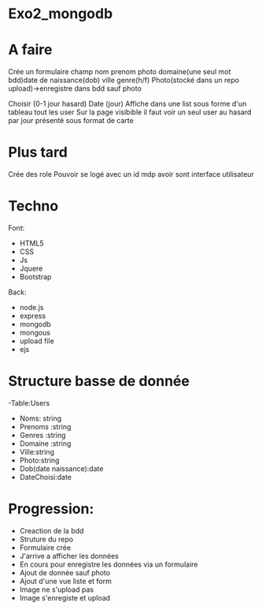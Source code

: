 # Exo2_mongodb

# A faire

Crée un formulaire champ nom prenom photo domaine(une seul mot bdd)date de naissance(dob) ville genre(h/f)
Photo(stocké dans un repo upload)->enregistre dans bdd sauf photo

Choisir (0-1 jour hasard)
Date (jour)
Affiche dans une list sous forme d'un tableau tout les user
Sur la page visibible il faut voir un seul user au hasard par jour présenté sous format de carte

# Plus tard
Crée des role
Pouvoir se logé avec un id mdp avoir sont interface utilisateur

# Techno
Font:
<ul>
  <li>HTML5</li>
  <li>CSS</li>
  <li>Js</li>
  <li>Jquere</li>
 <li>Bootstrap</li>
 
</ul>

Back:
<ul>

<li>node.js</li>
<li>express</li>
<li>mongodb</li>
<li>mongous</li>
<li>upload file</li>
<li>ejs</li>

</ul>

# Structure basse de donnée

-Table:Users
<ul>
<li>Noms: string</li>
<li>Prenoms :string</li>
<li>Genres :string</li>
<li>Domaine :string</li>
<li>Ville:string</li>
<li>Photo:string</li>
<li>Dob(date naissance):date</li>
<li>DateChoisi:date</li>

</ul>

# Progression:

<ul>
 
 <li>Creaction de la bdd</li>
 <li>Struture du repo</li>
 <li>Formulaire crée</li>
 <li>J'arrive a afficher les données</li>
 <li>En cours pour enregistre les données via un formulaire</li>
 <li>Ajout de donnée sauf photo </li>
 <li>Ajout d'une vue liste et form</li>
 <li>Image ne s'upload pas</li>
 <li>Image s'enregiste et upload </li>


</ul>


